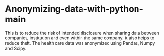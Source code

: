 # Anonymizing-data-with-python-main
This is to reduce the risk of intended disclosure when sharing data between companies, institution and even within the same company. It also helps to reduce theft. The health care data was anonymized using Pandas, Numpy and Scipy.
